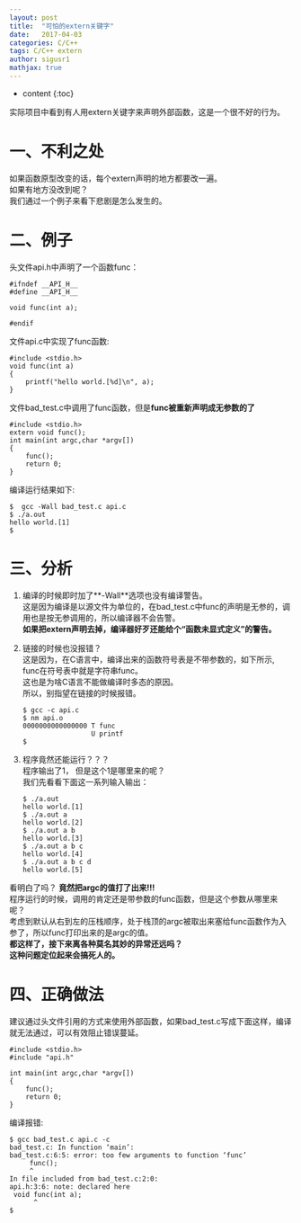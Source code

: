 ```yaml
---
layout: post  
title:  "可怕的extern关键字"  
date:   2017-04-03  
categories: C/C++  
tags: C/C++ extern  
author: sigusr1  
mathjax: true  
---
```


* content
{:toc}

实际项目中看到有人用extern关键字来声明外部函数，这是一个很不好的行为。







# 一、不利之处 #

如果函数原型改变的话，每个extern声明的地方都要改一遍。  
如果有地方没改到呢？  
我们通过一个例子来看下悲剧是怎么发生的。 

# 二、例子 #

头文件api.h中声明了一个函数func：

```
#ifndef __API_H__
#define __API_H__

void func(int a);

#endif

```

文件api.c中实现了func函数:

```
#include <stdio.h>
void func(int a)
{
    printf("hello world.[%d]\n", a);
}
```
文件bad_test.c中调用了func函数，但是**func被重新声明成无参数的了**
```
#include <stdio.h>
extern void func();
int main(int argc,char *argv[])
{
    func();
    return 0;
}
```

编译运行结果如下:

```
$  gcc -Wall bad_test.c api.c
$ ./a.out 
hello world.[1]
$ 
```


# 三、分析 #

1. 编译的时候即时加了**-Wall**选项也没有编译警告。  
   这是因为编译是以源文件为单位的，在bad_test.c中func的声明是无参的，调用也是按无参调用的，所以编译器不会告警。  
   **如果把extern声明去掉，编译器好歹还能给个“函数未显式定义”的警告。**
2. 链接的时候也没报错？  
  这是因为，在C语言中，编译出来的函数符号表是不带参数的，如下所示, func在符号表中就是字符串func。  
  这也是为啥C语言不能做编译时多态的原因。  
  所以，别指望在链接的时候报错。

	```
	$ gcc -c api.c 
	$ nm api.o 
	0000000000000000 T func
	                 U printf
	$ 
	```
3. 程序竟然还能运行？？？  
  程序输出了1， 但是这个1是哪里来的呢？  
  我们先看看下面这一系列输入输出：  
	```
	$ ./a.out 
	hello world.[1]
	$ ./a.out a 
	hello world.[2]
	$ ./a.out a b
	hello world.[3] 
	$ ./a.out a b c
	hello world.[4]
	$ ./a.out a b c d
	hello world.[5]
	```
  看明白了吗？ **竟然把argc的值打了出来!!!**  
  程序运行的时候，调用的肯定还是带参数的func函数，但是这个参数从哪里来呢？  
  考虑到默认从右到左的压栈顺序，处于栈顶的argc被取出来塞给func函数作为入参了，所以func打印出来的是argc的值。  
  **都这样了，接下来离各种莫名其妙的异常还远吗？  
  这种问题定位起来会搞死人的。**

# 四、正确做法 #

  建议通过头文件引用的方式来使用外部函数，如果bad_test.c写成下面这样，编译就无法通过，可以有效阻止错误蔓延。 
```
#include <stdio.h>
#include "api.h"

int main(int argc,char *argv[])
{
    func();
    return 0;
}
```

  编译报错:  
```
$ gcc bad_test.c api.c -c
bad_test.c: In function ‘main’:
bad_test.c:6:5: error: too few arguments to function ‘func’
     func();
     ^
In file included from bad_test.c:2:0:
api.h:3:6: note: declared here
 void func(int a);
      ^
$ 
```

